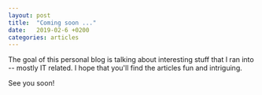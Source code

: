```yaml
---
layout: post
title:  "Coming soon ..."
date:   2019-02-6 +0200
categories: articles
---
```


The goal of this personal blog is talking about interesting stuff that I ran into -- mostly IT related.
I hope that you'll find the articles fun and intriguing.

See you soon!
